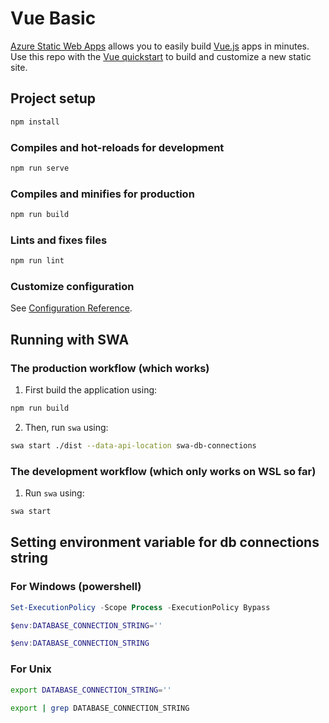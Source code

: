 # Vue Basic

[Azure Static Web Apps](https://docs.microsoft.com/azure/static-web-apps/overview) allows you to easily build [Vue.js](https://vuejs.org/) apps in minutes. Use this repo with the [Vue quickstart](https://docs.microsoft.com/azure/static-web-apps/getting-started?tabs=vue) to build and customize a new static site.

## Project setup

```bash
npm install
```

### Compiles and hot-reloads for development

```bash
npm run serve
```

### Compiles and minifies for production

```bash
npm run build
```

### Lints and fixes files

```bash
npm run lint
```

### Customize configuration

See [Configuration Reference](https://cli.vuejs.org/config/).

## Running with SWA

### The production workflow (which works)

1. First build the application using:

```bash
npm run build
```

2. Then, run `swa` using:

```bash
swa start ./dist --data-api-location swa-db-connections
```

### The development workflow (which only works on WSL so far)

1. Run `swa` using:

```bash
swa start
```
## Setting environment variable for db connections string

### For Windows (powershell)

```powershell
Set-ExecutionPolicy -Scope Process -ExecutionPolicy Bypass

$env:DATABASE_CONNECTION_STRING=''

$env:DATABASE_CONNECTION_STRING
```

### For Unix

```bash
export DATABASE_CONNECTION_STRING=''

export | grep DATABASE_CONNECTION_STRING
```
